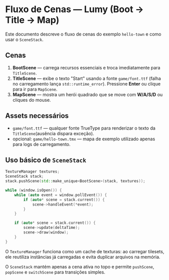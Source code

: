 # Fluxo de Cenas — Lumy (Boot → Title → Map)

Este documento descreve o fluxo de cenas do exemplo `hello-town` e como usar o `SceneStack`.

## Cenas

1. **BootScene** — carrega recursos essenciais e troca imediatamente para `TitleScene`.
2. **TitleScene** — exibe o texto "Start" usando a fonte `game/font.ttf` (falha no carregamento lança `std::runtime_error`). Pressione **Enter** ou clique para ir para `MapScene`.
3. **MapScene** — mostra um herói quadrado que se move com **W/A/S/D** ou cliques do mouse.

## Assets necessários

- `game/font.ttf` — qualquer fonte TrueType para renderizar o texto da `TitleScene`(ausência dispara exceção).
- opcional: `game/hello-town.tmx` — mapa de exemplo utilizado apenas para logs de carregamento.

## Uso básico de `SceneStack`

```cpp
TextureManager textures;
SceneStack stack;
stack.pushScene(std::make_unique<BootScene>(stack, textures));

while (window.isOpen()) {
    while (auto event = window.pollEvent()) {
        if (auto* scene = stack.current()) {
            scene->handleEvent(*event);
        }
    }

    if (auto* scene = stack.current()) {
        scene->update(deltaTime);
        scene->draw(window);
    }
}
```

O `TextureManager` funciona como um cache de texturas: ao carregar tilesets, ele reutiliza instâncias já carregadas e evita duplicar arquivos na memória.

O `SceneStack` mantém apenas a cena ativa no topo e permite `pushScene`, `popScene` e `switchScene` para transições simples.

